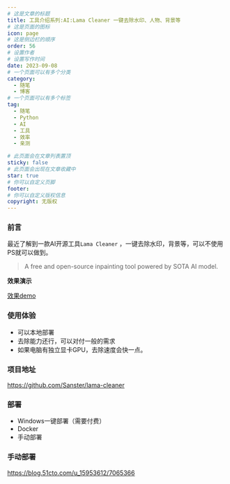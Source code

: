 ```yaml
---
# 这是文章的标题
title: 工具介绍系列:AI:Lama Cleaner 一键去除水印、人物、背景等
# 这是页面的图标
icon: page
# 这是侧边栏的顺序
order: 56
# 设置作者
# 设置写作时间
date: 2023-09-08
# 一个页面可以有多个分类
category:
  - 随笔
  - 博客
# 一个页面可以有多个标签
tag:
  - 随笔
  - Python
  - AI
  - 工具
  - 效率
  - 亲测

# 此页面会在文章列表置顶
sticky: false
# 此页面会出现在文章收藏中
star: true
# 你可以自定义页脚
footer: 
# 你可以自定义版权信息
copyright: 无版权
---
```



### 前言

最近了解到一款AI开源工具`Lama Cleaner` ，一键去除水印，背景等，可以不使用PS就可以做到。

> A free and open-source inpainting tool powered by SOTA AI model.

**效果演示**

[效果demo](https://user-images.githubusercontent.com/3998421/243715530-2796826b-3a0a-4d41-a5bc-d9e5d956efcf.mp4)

### 使用体验

- 可以本地部署
- 去除能力还行，可以对付一般的需求
- 如果电脑有独立显卡GPU，去除速度会快一点。




### 项目地址

https://github.com/Sanster/lama-cleaner



### 部署

- Windows一键部署（需要付费）
- Docker
- 手动部署


### 手动部署

https://blog.51cto.com/u_15953612/7065366 